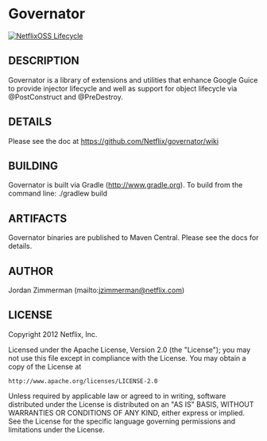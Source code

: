 Governator
=====

[![NetflixOSS Lifecycle](https://img.shields.io/osslifecycle/Netflix/governator.svg)]()

DESCRIPTION
-----------

Governator is a library of extensions and utilities that enhance Google Guice to 
provide injector lifecycle and well as support for object lifecycle via 
@PostConstruct and @PreDestroy.

DETAILS
-----------

Please see the doc at https://github.com/Netflix/governator/wiki

BUILDING
-----------

Governator is built via Gradle (http://www.gradle.org). To build from the command line:
    ./gradlew build

ARTIFACTS
-----------

Governator binaries are published to Maven Central. Please see the docs for details.

AUTHOR
-----------

Jordan Zimmerman (mailto:jzimmerman@netflix.com)

LICENSE
-----------

Copyright 2012 Netflix, Inc.

Licensed under the Apache License, Version 2.0 (the "License");
you may not use this file except in compliance with the License.
You may obtain a copy of the License at

    http://www.apache.org/licenses/LICENSE-2.0

Unless required by applicable law or agreed to in writing, software
distributed under the License is distributed on an "AS IS" BASIS,
WITHOUT WARRANTIES OR CONDITIONS OF ANY KIND, either express or implied.
See the License for the specific language governing permissions and
limitations under the License.
